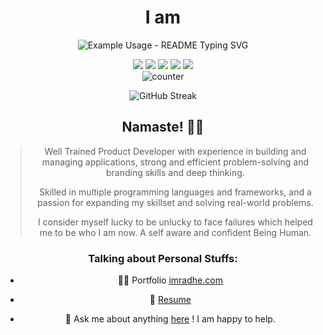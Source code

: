 <div align="center">
  
  <h1 align="center"> I am </h1>
  
  <p align="center">
      <img src="https://readme-typing-svg.demolab.com/?lines=Product Developer;Full-Stack Web Developer;Digital Marketing Expert;Graphic Designer; Radhe Shyam Salopanthula &font=Fira%20Code&center=true&width=380&height=50&duration=4000&pause=1000" alt="Example Usage - README Typing SVG">

  </p>
  
[<img src="https://img.shields.io/badge/twitter-%231DA1F2.svg?&style=for-the-badge&logo=twitter&logoColor=white" />](https://twitter.com/imraadhe) 
[<img src="https://img.shields.io/badge/linkedin-%230077B5.svg?&style=for-the-badge&logo=linkedin&logoColor=white" />](https://www.linkedin.com/in/imradhe/) 
[<img src = "https://img.shields.io/badge/instagram-%23E4405F.svg?&style=for-the-badge&logo=instagram&logoColor=white">](https://www.instagram.com/imraadhe/) 
[<img src = "https://img.shields.io/badge/facebook-%231877F2.svg?&style=for-the-badge&logo=facebook&logoColor=white">](https://www.facebook.com/imraadhe) 
[<img src="https://img.shields.io/badge/DEV.TO-%230A0A0A.svg?&style=for-the-badge&logo=dev-dot-to&logoColor=white" />](https://dev.to/imradhe)  
![counter](https://komarev.com/ghpvc/?username=imradhe&style=flat-square)

![GitHub Streak](https://streak-stats.demolab.com?user=imradhe&theme=dark&border_radius=2.5&type=png&sideNums=EB5454&fire=EB5454)


## Namaste! 🙏🏻

>  Well Trained Product Developer with experience in building and managing applications, strong and efficient problem-solving and branding skills and deep thinking.
>
> Skilled in multiple programming languages and frameworks, and a passion for expanding my skillset and solving real-world problems.
>
>I consider myself lucky to be unlucky to face failures which helped me to be who I am now. A self aware and confident Being Human.

### Talking about Personal Stuffs:

- 👨‍💻 Portfolio  [imradhe.com](https://imradhe.com)

- 📝 [Resume](https://imradhe.com/assets/docs/myResume.pdf)

- 💬 Ask me about anything [here](https://github.com/imradhe/imradhe/discussions/3) ! I am happy to help.
 </div>
